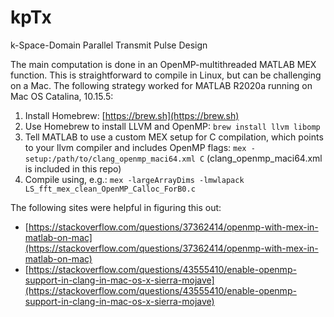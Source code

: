 # kpTx
k-Space-Domain Parallel Transmit Pulse Design

The main computation is done in an OpenMP-multithreaded MATLAB MEX function.
This is straightforward to compile in Linux, but can be challenging on a Mac. 
The following strategy worked for MATLAB R2020a running on Mac OS Catalina, 10.15.5:
1. Install Homebrew: [https://brew.sh](https://brew.sh)
2. Use Homebrew to install LLVM and OpenMP: `brew install llvm libomp`
3. Tell MATLAB to use a custom MEX setup for C compilation, which points to your llvm compiler and includes OpenMP flags: `mex -setup:/path/to/clang_openmp_maci64.xml C` (clang_openmp_maci64.xml is included in this repo)
4. Compile using, e.g.: `mex -largeArrayDims -lmwlapack LS_fft_mex_clean_OpenMP_Calloc_ForB0.c`

The following sites were helpful in figuring this out: 
- [https://stackoverflow.com/questions/37362414/openmp-with-mex-in-matlab-on-mac](https://stackoverflow.com/questions/37362414/openmp-with-mex-in-matlab-on-mac)
- [https://stackoverflow.com/questions/43555410/enable-openmp-support-in-clang-in-mac-os-x-sierra-mojave](https://stackoverflow.com/questions/43555410/enable-openmp-support-in-clang-in-mac-os-x-sierra-mojave)
